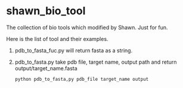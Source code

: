 # shawn_bio_tool

The collection of bio tools which modified by Shawn. Just for fun.

Here is the list of tool and their examples.

1. pdb_to_fasta_fuc.py will return fasta as a string.

2. pdb_to_fasta.py  take pdb file,  target name, output path and return output/target_name.fasta
   
   ```bash
   python pdb_to_fasta,py pdb_file target_name output
   ```
